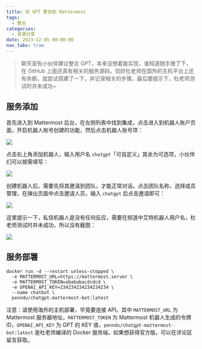 ```yaml
---
title: 将 GPT 整合到 Mattermost
tags:
  - 整合
categories:
  - 资源分享
date: 2023-12-05 00:00:00
nav_tabs: true
---
```


> 聊天室有小伙伴建议整合 GPT，本来没想着能实现，谁知道随手搜了下，在 GitHub 上面还真有相关的服务源码。恰好杜老师在国外的主机平台上还有余额，就尝试搭建了一下，并记录相关的步骤。最后要提示下，杜老师测试时并未成功~

<!-- more -->

## 服务添加

首先进入到 Mattermost 后台，在左侧列表中找到集成，点击进入到机器人账户页面，开启机器人账号创建的功能，然后点击机器人账号项：

![](https://cdn.dusays.com/2023/12/653-1.jpg)

点击右上角添加机器人，输入用户名 `chatgpt`「可自定义」其余为可选项，小伙伴们可以按需填写：

![](https://cdn.dusays.com/2023/12/653-2.jpg)

创建机器人后，需要先将其邀请到团队，才能正常对话。点击团队名称，选择成员管理，在弹出页面中点击邀请人员，输入 `chatgpt` 后点击邀请即可：

![](https://cdn.dusays.com/2023/12/653-3.jpg)

这里提示一下，私信机器人是没有任何反应，需要在频道中艾特机器人用户名，杜老师测试时并未成功，所以没有截图：

![](https://cdn.dusays.com/2023/12/653-4.jpg)

## 服务部署

```
docker run -d --restart unless-stopped \
  -e MATTERMOST_URL=https://mattermost.server \
  -e MATTERMOST_TOKEN=abababacdcdcd \
  -e OPENAI_API_KEY=234234234234234234 \
  --name chatbot \
  penndu/chatgpt-mattermost-bot:latest
```

注意：请使用海外的主机部署，毕竟要连接 API。其中 `MATTERMOST_URL` 为 Mattermost 服务器地址，`MATTERMOST_TOKEN` 为 Mattermost 机器人生成的令牌 ID，`OPENAI_API_KEY` 为 GPT 的 KEY 值，`penndu/chatgpt-mattermost-bot:latest` 是杜老师编译的 Docker 服务端，如果想获得官方版，可以在评论区留言获取。